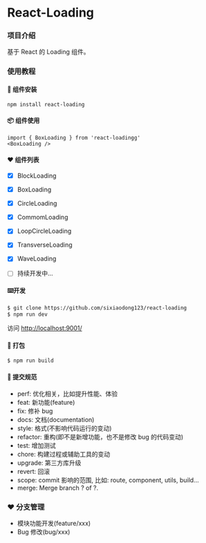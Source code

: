 # React-Loading

### 项目介绍

基于 React 的 Loading 组件。

### 使用教程

#### 🎉 组件安装

```
npm install react-loading
```

#### 📦 组件使用

```
import { BoxLoading } from 'react-loadingg'
<BoxLoading />
```

#### ❤️  组件列表

- [x]  BlockLoading 
- [x]  BoxLoading
- [x]  CircleLoading
- [x]  CommomLoading
- [x]  LoopCircleLoading
- [x]  TransverseLoading
- [x]  WaveLoading
- [ ]  持续开发中...


####  ⌨️开发

```bash
$ git clone https://github.com/sixiaodong123/react-loading
$ npm run dev
```
访问 [http://localhost:9001/](http://localhost:9001/)

#### 🔨 打包

```bash
$ npm run build
```

#### 🤝 提交规范

- perf: 优化相关，比如提升性能、体验
- feat: 新功能(feature)
- fix: 修补 bug
- docs: 文档(documentation)
- style: 格式(不影响代码运行的变动)
- refactor: 重构(即不是新增功能，也不是修改 bug 的代码变动)
- test: 增加测试
- chore: 构建过程或辅助工具的变动
- upgrade: 第三方库升级
- revert: 回滚
- scope: commit 影响的范围, 比如: route, component, utils, build...
- merge: Merge branch ? of ?.

### ❤️ 分支管理

- 模块功能开发(feature/xxx)
- Bug 修改(bug/xxx)
